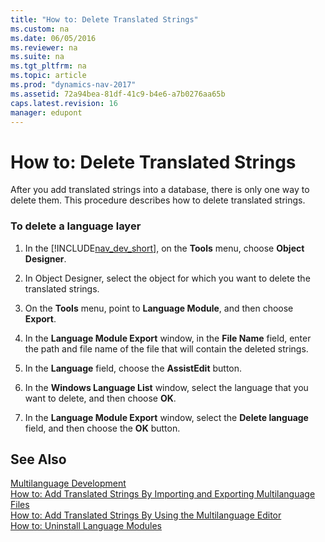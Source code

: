 ```yaml
---
title: "How to: Delete Translated Strings"
ms.custom: na
ms.date: 06/05/2016
ms.reviewer: na
ms.suite: na
ms.tgt_pltfrm: na
ms.topic: article
ms.prod: "dynamics-nav-2017"
ms.assetid: 72a94bea-81df-41c9-b4e6-a7b0276aa65b
caps.latest.revision: 16
manager: edupont
---
```

# How to: Delete Translated Strings
After you add translated strings into a database, there is only one way to delete them. This procedure describes how to delete translated strings.  
  
### To delete a language layer  
  
1.  In the [!INCLUDE[nav_dev_short](includes/nav_dev_short_md.md)], on the **Tools** menu, choose **Object Designer**.  
  
2.  In Object Designer, select the object for which you want to delete the translated strings.  
  
3.  On the **Tools** menu, point to **Language Module**, and then choose **Export**.  
  
4.  In the **Language Module Export** window, in the **File Name** field, enter the path and file name of the file that will contain the deleted strings.  
  
5.  In the **Language** field, choose the **AssistEdit** button.  
  
6.  In the **Windows Language List** window, select the language that you want to delete, and then choose **OK**.  
  
7.  In the **Language Module Export** window, select the **Delete language** field, and then choose the **OK** button.  
  
## See Also  
 [Multilanguage Development](Multilanguage-Development.md)   
 [How to: Add Translated Strings By Importing and Exporting Multilanguage Files](How-to--Add-Translated-Strings-By-Importing-and-Exporting-Multilanguage-Files.md)   
 [How to: Add Translated Strings By Using the Multilanguage Editor](How-to--Add-Translated-Strings-By-Using-the-Multilanguage-Editor.md)   
 [How to: Uninstall Language Modules](How-to--Uninstall-Language-Modules.md)